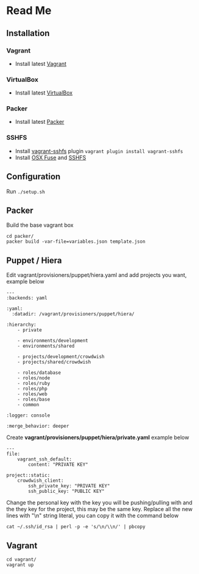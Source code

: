 # Read Me

## Installation

### Vagrant

- Install latest [Vagrant](https://www.vagrantup.com/)

### VirtualBox

- Install latest [VirtualBox](https://www.virtualbox.org/)

### Packer

- Install latest [Packer](https://packer.io/)

### SSHFS
- Install [vagrant-sshfs](https://github.com/fabiokr/vagrant-sshfs) plugin ```vagrant plugin install vagrant-sshfs```
- Install [OSX Fuse](https://github.com/osxfuse/osxfuse/releases) and [SSHFS](https://github.com/osxfuse/sshfs/releases)


## Configuration

Run ```./setup.sh```

## Packer

Build the base vagrant box

```
cd packer/
packer build -var-file=variables.json template.json
```


## Puppet / Hiera

Edit vagrant/provisioners/puppet/hiera.yaml and add projects you want, example below

```
---
:backends: yaml

:yaml:
  :datadir: /vagrant/provisioners/puppet/hiera/

:hierarchy:
    - private
    
    - environments/development
    - environments/shared

    - projects/development/crowdwish
    - projects/shared/crowdwish

    - roles/database
    - roles/node
    - roles/ruby
    - roles/php
    - roles/web
    - roles/base
    - common

:logger: console

:merge_behavior: deeper
```


Create **vagrant/provisioners/puppet/hiera/private.yaml** example below

```
---
file:
    vagrant_ssh_default:
        content: "PRIVATE KEY"

project::static:
    crowdwish_client:
        ssh_private_key: "PRIVATE KEY"
        ssh_public_key: "PUBLIC KEY"
```

Change the personal key with the key you will be pushing/pulling with and the they key for the project, this may be the same key. Replace all the new lines with "\n" string literal, you can copy it with the command below

```
cat ~/.ssh/id_rsa | perl -p -e 's/\n/\\n/' | pbcopy
```

## Vagrant
```
cd vagrant/
vagrant up
```
